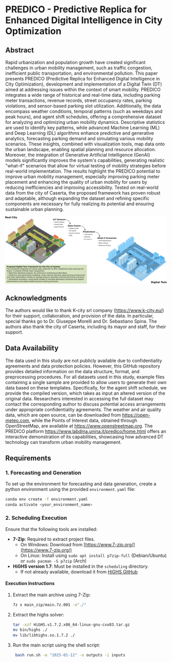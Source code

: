 # PREDICO - Predictive Replica for Enhanced Digital Intelligence in City Optimization

## Abstract
Rapid urbanization and population growth have created significant challenges in urban mobility management, such as traffic congestion, inefficient public transportation, and environmental pollution. This paper presents PREDICO (Predictive Replica for Enhanced Digital Intelligence in City Optimization), development and implementation of a Digital Twin (DT) aimed at addressing issues within the context of smart mobility. PREDICO integrates a wide range of historical and real-time data, including parking meter transactions, revenue records, street occupancy rates, parking violations, and sensor-based parking slot utilization. Additionally, the data encompass weather conditions, temporal patterns (such as weekdays and peak hours), and agent shift schedules, offering a comprehensive dataset for analyzing and optimizing urban mobility dynamics. Descriptive statistics are used to identify key patterns, while advanced Machine Learning (ML) and Deep Learning (DL) algorithms enhance predictive and generative analytics, forecasting parking demand and simulating various mobility scenarios. These insights, combined with visualization tools, map data onto the urban landscape, enabling spatial planning and resource allocation. Moreover, the integration of Generative Artificial Intelligence (GenAI) models significantly improves the system's capabilities, generating realistic "what-if" scenarios that allow for virtual testing of mobility strategies before real-world implementation.
The results highlight the PREDICO potential to improve urban mobility management, especially improving parking meter placement and enhancing the quality of urban mobility for users by reducing inefficiencies and improving accessibility. Tested on real-world data from the city of Caserta, the proposed framework has proven robust and adaptable, although expanding the dataset and refining specific components are necessary for fully realizing its potential and ensuring sustainable urban planning.




![Alt text](DT.png)




## Acknowledgments
The authors would like to thank K-city srl company (https://www.k-city.eu/) for their support, collaboration, and provision of the data. In particular, special thanks go to Dr. Giuseppe Morelli and Dr. Sebastiano Spina. The authors also thank the city of Caserta, including its mayor and staff, for their support.



## Data Availability
The data used in this study are not publicly available due to confidentiality agreements and data protection policies. However, this GitHub repository provides detailed information on the data structure, format, and preprocessing procedures. For all datasets used in this study, example files containing a single sample are provided to allow users to generate their own data based on these templates. Specifically, for the agent shift schedule, we provide the compiled version, which takes as input an altered version of the original data. Researchers interested in accessing the full dataset may contact the corresponding author to discuss potential access arrangements under appropriate confidentiality agreements. The weather and air quality data, which are open source, can be downloaded from https://open-meteo.com, while the Points of Interest data, obtained through OpenStreetMap, are available at https://www.openstreetmap.org. The PREDICO platform https://www.labdma.unina.it/predico/home.html offers an interactive demonstration of its capabilities, showcasing how advanced DT technology can transform urban mobility management. 


## Requirements

### 1. Forecasting and Generation  
To set up the environment for forecasting and data generation, create a python environment using the provided `environment.yaml` file:  
```sh
conda env create -f environment.yaml
conda activate <your_environment_name>
```

### 2. Scheduling Execution
 
Ensure that the following tools are installed:  
- **7-Zip**: Required to extract project files.  
  - On Windows: Download from [https://www.7-zip.org/](https://www.7-zip.org/)  
  - On Linux: Install using `sudo apt install p7zip-full` (Debian/Ubuntu) or `sudo pacman -S p7zip` (Arch)  
- **HiGHS version 1.7**: Must be installed in the `scheduling` directory.  
  - If not already available, download it from [HiGHS GitHub](https://github.com/ERGO-Code/HiGHS)  

#### Execution Instructions  
1. Extract the main archive using 7-Zip:  
   ```sh
   7z x main_zip/main.7z.001 -o"./"
   ```
2. Extract the highs solver:  
   ```sh
   tar -xzf HiGHS.v1.7.2.x86_64-linux-gnu-cxx03.tar.gz
   mv bin/highs ./
   mv lib/libhighs.so.1.7.2 ./
   ```
  
4. Run the main script using the shell script:
   ```sh
    bash run.sh -e "2025-01-12" -o outputs -i inputs
 
